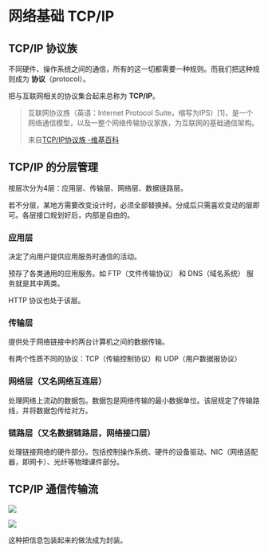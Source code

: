 # 网络基础 TCP/IP

## TCP/IP 协议族

不同硬件、操作系统之间的通信，所有的这一切都需要一种规则。而我们把这种规则成为 **协议**（protocol）。

把与互联网相关的协议集合起来总称为 **TCP/IP**。

> 互联网协议族（英语：Internet Protocol Suite，缩写为IPS）[1]，是一个网络通信模型，以及一整个网络传输协议家族，为互联网的基础通信架构。
>
> 来自[TCP/IP协议族 -维基百科](https://zh.wikipedia.org/wiki/TCP/IP%E5%8D%8F%E8%AE%AE%E6%97%8F)

## TCP/IP 的分层管理

按层次分为4层：应用层、传输层、网络层、数据链路层。

若不分层，某地方需要改变设计时，必须全部替换掉。分成后只需喜欢变动的层即可。各层接口规划好后，内部是自由的。

### 应用层

决定了向用户提供应用服务时通信的活动。

预存了各类通用的应用服务。如 FTP（文件传输协议） 和 DNS（域名系统） 服务就是其中两类。

HTTP 协议也处于该层。

### 传输层

提供处于网络链接中的两台计算机之间的数据传输。

有两个性质不同的协议：TCP（传输控制协议）和 UDP（用户数据报协议）

### 网络层（又名网络互连层）

处理网络上流动的数据包。数据包是网络传输的最小数据单位。该层规定了传输路线，并将数据包传给对方。

### 链路层（又名数据链路层，网络接口层）

处理链接网络的硬件部分。包括控制操作系统、硬件的设备驱动、NIC（网络适配器，即网卡）、光纤等物理课件部分。

## TCP/IP 通信传输流

![](http://ww1.sinaimg.cn/large/7011d6cfjw1ezzcw5fujlj20e70b9jsa.jpg)

![](http://ww3.sinaimg.cn/large/7011d6cfjw1ezzcxuh2btj20e20d0myj.jpg)

这种把信息包装起来的做法成为封装。
